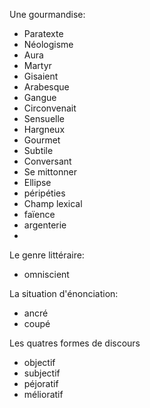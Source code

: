 Une gourmandise:

- Paratexte
- Néologisme
- Aura
- Martyr
- Gisaient
- Arabesque
- Gangue
- Circonvenait
- Sensuelle
- Hargneux
- Gourmet
- Subtile
- Conversant 
- Se mittonner
- Ellipse
- péripéties
- Champ lexical
- faïence
- argenterie
- 

Le genre littéraire:

- omniscient

La situation d'énonciation:

- ancré
- coupé

Les quatres formes de discours

- objectif
- subjectif
- péjoratif
- mélioratif